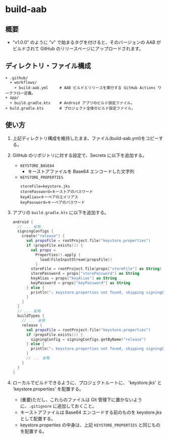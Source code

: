 # build-aab

## 概要

- "v1.0.0" のように "v" で始まるタグを付けると、そのバージョンの AAB がビルドされて GitHub のリリースページにアップロードされます。

## ディレクトリ・ファイル構成

```text
+ .github/
  + workflows/
    + build-aab.yml     # AAB ビルドとリリースを実行する GitHub Actions ワークフロー定義。
+ app/
  + build.gradle.kts    # Android アプリのビルド設定ファイル。
+ buld.gradle.kts       # プロジェクト全体のビルド設定ファイル。
```

## 使い方

1. 上記ディレクトリ構成を維持したまま、ファイル(build-aab.yml)をコピーする。
2. GitHub のリポジトリに対する設定で、Secrets に以下を追加する。
   - `KEYSTORE_BASE64`
     - キーストアファイルを Base64 エンコードした文字列
   - `KEYSTORE_PROPERTIES`
       ```text
       storeFile=keystore.jks
       storePassword=キーストアのパスワード
       keyAlias=キーペアのエイリアス
       keyPassword=キーペアのパスワード
       ```
3. アプリの `build.gradle.kts` に以下を追加する。

   ```kotlin
   android {
     // ... 省略
     signingConfigs {
       create("release") {
         val propsFile = rootProject.file("keystore.properties")
         if (propsFile.exists()) {
           val props =
             Properties().apply {
               load(FileInputStream(propsFile))
             }
           storeFile = rootProject.file(props["storeFile"] as String)
           storePassword = props["storePassword"] as String
           keyAlias = props["keyAlias"] as String
           keyPassword = props["keyPassword"] as String
         } else {
           println("⚠️ keystore.properties not found, skipping signingConfig setup")
         }
       }
     }
     // ... 省略
     buildTypes {
       // ... 省略
       release {
         val propsFile = rootProject.file("keystore.properties")
         if (propsFile.exists()) {
           signingConfig = signingConfigs.getByName("release")
         } else {
           println("⚠️ keystore.properties not found, skipping signingConfig assignment")
         }
         // ... 省略
       }
     }
   }
   ```

4. ローカルでビルドできるように、プロジェクトルートに、 'keystore.jks' と 'keystore.properties' を配置する。
   - (重要)ただし、これらのファイルは Git 管理下に置かないように、`.gitignore` に追加しておくこと。
   - キーストアファイルは Base64 エンコードする前のものを keystore.jks として配置する。
   - keystore.properties の中身は、上記 `KEYSTORE_PROPERTIES` と同じものを配置する。
